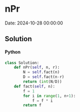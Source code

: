# nPr

Date: 2024-10-28 00:00:00

## Solution

#### Python
```python
class Solution:
    def nPr(self, n, r):
        N = self.fact(n)
        D = self.fact(n-r)
        return (int(N/D))
    def fact(self, n):
        f = 1
        for i in range(1, n+1):
            f = f * i
        return f
 ```